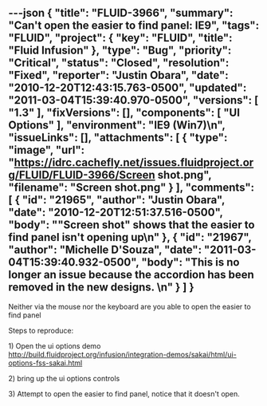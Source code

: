 ---json
{
  "title": "FLUID-3966",
  "summary": "Can't open the easier to find panel: IE9",
  "tags": "FLUID",
  "project": {
    "key": "FLUID",
    "title": "Fluid Infusion"
  },
  "type": "Bug",
  "priority": "Critical",
  "status": "Closed",
  "resolution": "Fixed",
  "reporter": "Justin Obara",
  "date": "2010-12-20T12:43:15.763-0500",
  "updated": "2011-03-04T15:39:40.970-0500",
  "versions": [
    "1.3"
  ],
  "fixVersions": [],
  "components": [
    "UI Options"
  ],
  "environment": "IE9 (Win7)\n",
  "issueLinks": [],
  "attachments": [
    {
      "type": "image",
      "url": "https://idrc.cachefly.net/issues.fluidproject.org/FLUID/FLUID-3966/Screen shot.png",
      "filename": "Screen shot.png"
    }
  ],
  "comments": [
    {
      "id": "21965",
      "author": "Justin Obara",
      "date": "2010-12-20T12:51:37.516-0500",
      "body": "\"Screen shot\" shows that the easier to find panel isn't opening up\n"
    },
    {
      "id": "21967",
      "author": "Michelle D'Souza",
      "date": "2011-03-04T15:39:40.932-0500",
      "body": "This is no longer an issue because the accordion has been removed in the new designs.&#x20;\n"
    }
  ]
}
---
Neither via the mouse nor the keyboard are you able to open the easier to find panel

Steps to reproduce:

1\) Open the ui options demo\
<http://build.fluidproject.org/infusion/integration-demos/sakai/html/ui-options-fss-sakai.html>

2\) bring up the ui options controls

3\) Attempt to open the easier to find panel, notice that it doesn't open.

        